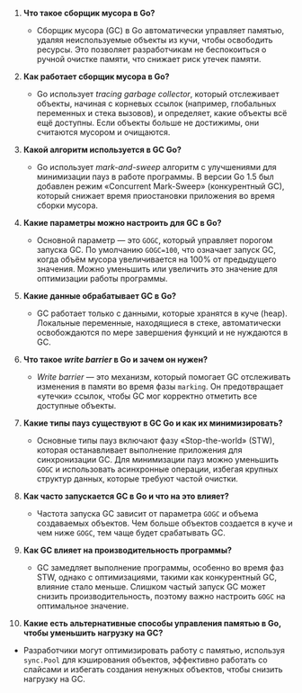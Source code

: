 
1. **Что такое сборщик мусора в Go?**
   - Сборщик мусора (GC) в Go автоматически управляет памятью, удаляя неиспользуемые объекты из кучи, чтобы освободить ресурсы. Это позволяет разработчикам не беспокоиться о ручной очистке памяти, что снижает риск утечек памяти.

2. **Как работает сборщик мусора в Go?**
   - Go использует *tracing garbage collector*, который отслеживает объекты, начиная с корневых ссылок (например, глобальных переменных и стека вызовов), и определяет, какие объекты всё ещё доступны. Если объекты больше не достижимы, они считаются мусором и очищаются.

3. **Какой алгоритм используется в GC Go?**
   - Go использует *mark-and-sweep* алгоритм с улучшениями для минимизации пауз в работе программы. В версии Go 1.5 был добавлен режим «Concurrent Mark-Sweep» (конкурентный GC), который снижает время приостановки приложения во время сборки мусора.

4. **Какие параметры можно настроить для GC в Go?**
   - Основной параметр — это `GOGC`, который управляет порогом запуска GC. По умолчанию `GOGC=100`, что означает запуск GC, когда объём мусора увеличивается на 100% от предыдущего значения. Можно уменьшить или увеличить это значение для оптимизации работы программы.

5. **Какие данные обрабатывает GC в Go?**
   - GC работает только с данными, которые хранятся в куче (heap). Локальные переменные, находящиеся в стеке, автоматически освобождаются по мере завершения функций и не нуждаются в GC.

6. **Что такое *write barrier* в Go и зачем он нужен?**
   - *Write barrier* — это механизм, который помогает GC отслеживать изменения в памяти во время фазы `marking`. Он предотвращает «утечки» ссылок, чтобы GC мог корректно отметить все доступные объекты.

7. **Какие типы пауз существуют в GC Go и как их минимизировать?**
   - Основные типы пауз включают фазу «Stop-the-world» (STW), которая останавливает выполнение приложения для синхронизации GC. Для минимизации пауз можно уменьшить `GOGC` и использовать асинхронные операции, избегая крупных структур данных, которые требуют частой очистки.

8. **Как часто запускается GC в Go и что на это влияет?**
   - Частота запуска GC зависит от параметра `GOGC` и объема создаваемых объектов. Чем больше объектов создается в куче и чем ниже `GOGC`, тем чаще будет срабатывать GC.

9. **Как GC влияет на производительность программы?**
   - GC замедляет выполнение программы, особенно во время фаз STW, однако с оптимизациями, такими как конкурентный GC, влияние стало меньше. Слишком частый запуск GC может снизить производительность, поэтому важно настроить `GOGC` на оптимальное значение.

10. **Какие есть альтернативные способы управления памятью в Go, чтобы уменьшить нагрузку на GC?**
   - Разработчики могут оптимизировать работу с памятью, используя `sync.Pool` для кэширования объектов, эффективно работать со слайсами и избегать создания ненужных объектов, чтобы снизить нагрузку на GC.